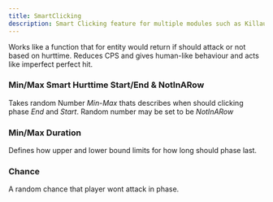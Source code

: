 ```yaml
---
title: SmartClicking
description: Smart Clicking feature for multiple modules such as Killaura, AutoClicker
---
```


Works like a function that for entity would return if should attack or not based on hurttime. Reduces CPS and gives human-like behaviour and acts like imperfect perfect hit.

### Min/Max Smart Hurttime Start/End & NotInARow

Takes random Number *Min*-*Max* thats describes when should clicking phase *End* and *Start*. Random number may be set to be *NotInARow*

### Min/Max Duration

Defines how upper and lower bound limits for how long should phase last.

### Chance

A random chance that player wont attack in phase.

